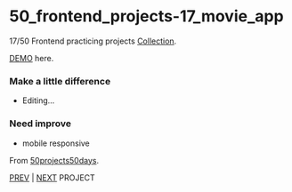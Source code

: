 # 50_frontend_projects-17_movie_app

17/50 Frontend practicing projects [Collection](https://github.com/yswnqc/50_frontend_projects-collection).

[DEMO](https://yswnqc.github.io/50_frontend_projects-17_movie_app/) here.

### Make a little difference

- Editing...

### Need improve

- mobile responsive

From [50projects50days](https://50projects50days.com).

[PREV](https://github.com/yswnqc/50_frontend_projects-16_drink_water) | [NEXT](https://github.com/yswnqc/50_frontend_projects-18_background_slider) PROJECT
